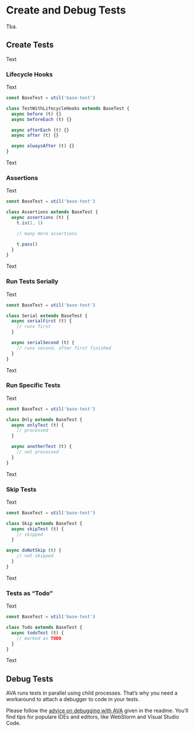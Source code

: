 # Create and Debug Tests
Tba.


## Create Tests
Text


### Lifecycle Hooks
Text

```js
const BaseTest = util('base-test')

class TestWithLifecycleHooks extends BaseTest {
  async before (t) {}
  async beforeEach (t) {}

  async afterEach (t) {}
  async after (t) {}

  async alwaysAfter (t) {}
}
```

Text


### Assertions
Text

```js
const BaseTest = util('base-test')

class Assertions extends BaseTest {
  async assertions (t) {
    t.is(1, 1)

    // many more assertions

    t.pass()
  }
}
```

Text


### Run Tests Serially
Text

```js
const BaseTest = util('base-test')

class Serial extends BaseTest {
  async serialFirst (t) {
    // runs first
  }

  async serialSecond (t) {
    // runs second, after first finished
  }
}
```

Text


### Run Specific Tests
Text

```js
const BaseTest = util('base-test')

class Only extends BaseTest {
  async onlyTest (t) {
    // processed
  }

  async anotherTest (t) {
    // not processed
  }
}
```

Text


### Skip Tests
Text

```js
const BaseTest = util('base-test')

class Skip extends BaseTest {
  async skipTest (t) {
    // skipped
  }

async doNotSkip (t) {
    // not skipped
  }
}
```

Text


### Tests as “Todo”
Text

```js
const BaseTest = util('base-test')

class Todo extends BaseTest {
  async todoTest (t) {
    // marked as TODO
  }
}
```

Text


## Debug Tests
AVA runs tests in parallel using child processes. That’s why you need a workaround to attach a debugger to code in your tests.

Please follow the [advice on debugging with AVA](https://github.com/avajs/ava#debugging) given in the readme. You’ll find tips for populare IDEs and editors, like WebStorm and Visual Studio Code.
